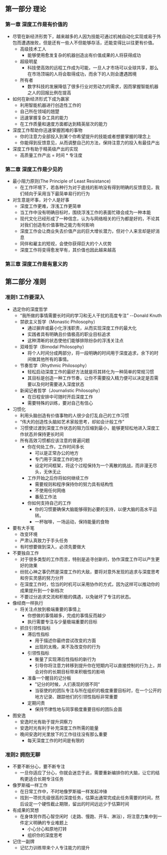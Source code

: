 ## 第一部分 理论
### 第一章 深度工作是有价值的
* 尽管在新经济形势下，越来越多的人因为技能可通过机械自动化实现或易于外包而遭遇挫败，但是还有一些人不但能够存活，还能变得比以往更有价值。
  * 高级技术工人
    * 能够使用愈发复杂的机器创造出有价值成果的人将获得成功
  * 超级明星
    * 科技使高效的远程工作成为可能，一旦人才市场可以全球共享，那么在市场顶端的人将会取得成功，而余下的人则会遭遇困境
  * 所有者
    * 数字科技的发展降低了很多行业对劳动力的需求，因而掌握智能机器之人的回报比例在提高
* 如何在新经济形式下成为赢家
  * 利用智能机器进行创造性工作的
  * 自己所在领域的翘楚
  * 迅速掌握复杂工具的能力
  * 在工作质量和速度方面都达到精英层次的能力
* 深度工作帮助你迅速掌握困难的事物
  * 你的注意力全部投入到某个你希望提升的技能或者想要掌握的理念上
  * 你能得到反馈意见，从而调整自己的方法，保持注意力的投入有最佳产出
* 深度工作有助于精英级产出的实现
  * 高质量工作产出 = 时间 * 专注度

### 第二章 深度工作是少见的
* 最小阻力原则(The Principle of Least Resistance)
  * 在工作环境下，若各种行为对于底线的影响没有得到明确的反馈意见，我们倾向于采用当下最简单易行的行为
* 对生意是坏事，对个人是好事
  * 深度工作更难，浮浅工作更简单
  * 当工作中没有明确目标时，围绕浮浅工作的表面忙碌会成为一种本能
  * 现代文化已经形成了一种信念，认为与网络相关的行为都是好的，不论其对我们创造有价值事物之能力有何影响
  * 深度工作会让商业失去价值产出的巨大增长潜力，但对个人来言却是好消息
  * 同伴和雇主的短视，会使你获得巨大的个人优势
  * 深度工作将变得愈发罕有，其价值也因此越来越高

### 第三章 深度工作是有意义的

## 第二部分 准则
### 准则1 工作要深入
* 选定你的深度哲学
  * “我所做的事情需要长时间的学习和无人干扰的高度专注” --Donald Knuth
  * 禁欲主义哲学（Monastic Philosophy）
    * 通过摒弃或最小化浮浅职责，从而实现深度工作的最大化
    * 实践者具有明确且价值极高的职业目标追求
    * 这种清晰的状态使他们能够排除纷杂的浮浅关注点
  * 双峰哲学（Bimodal Philosophy）
    * 将个人时间分成两部分，将一段明确的时间用于深度追求，余下的时间做其他所有的事情。
  * 节奏哲学（Rhythmic Philosophy）
    * 轻松启动深度工作的最好方法就是将其转化为一种简单的常规习惯
    * 其目标是创造一种工作节奏，让你不需要投入精力便可以决定是否需要以及何时需要进入深度状态
  * 新闻记者哲学（Journalistic Philosophy）
    * 在日程安排中可随时开启深度工作
    * 需要特殊的训练，要对自己有信心
* 习惯化
  * 利用头脑创造有价值事物的人很少会打乱自己的工作习惯
  * “伟大的创造性头脑如艺术家般思考，却如会计般工作”
  * 习惯使过渡到深度工作状态的阻力压缩到最小，能够更轻松地进入深度工作状态并保持更长时间
  * 所有高效习惯都应该注意的普遍问题
    * 你在何处工作，工作时间多长
      * 可以是正常办公的地方
      * 专门用于深度工作的地方
      * 设定时间框架，将这个过程保持为一个离散的挑战，而非漫无尽头，无休无止
    * 工作开始之后你将如何继续工作
      * 需要规则和程序保持你的努力具有结构性
      * 不使用任何网络
      * 番茄工作法
    * 你如何支持自己的工作
      * 你的习惯要确保大脑能够得到必要的支持，以便大脑的高水平运转。
      * 一杯咖啡，一场运动，保持能量的食物
* 要有大手笔
  * 改变环境
  * 严肃认真致力于手头任务
  * 有时想要做到深入，必须先要做大
* 不要独自工作
  * 对于很多类型的工作而言，特别是追寻创新的，协作深度工作可以产生更好的效果
  * 纷扰心神之事仍然是深度工作的大敌，要将对意外发现的追求与深度思考和夯实灵感的努力分开
  * 在深度工作时，恰当的时机可以采用协作的方式，因为这样可以推动你的成果提升到一个新档次
  * 不要过分追求交流和积极的偶遇，以免破坏了专注的状态。
* 像经商一样执行
  * 将关注点放到极端重要的事情上
    * 你想做的事情越多，完成的事情反而越少
    * 执行需要专注与少量极端重要的目标
  * 抓住引领性指标
    * 滞后性指标
      * 用于描述你最终尝试改变的方面
      * 出现的太晚，来不及改变你的行为
    * 引领性指标
      * 衡量了实现滞后性指标的新行为
      * 引导你将注意力转移到提升你在短期内可以直接控制的行为上，并会对你的长期目标带来积极性的影响
    * 准备一个醒目的记分板
      * ”记分的时候，人们表现的很不同“
      * 当驱使的的团队专注与所在组织的极度重要目标时，在一个公开的地方记录、跟踪他们的引领性指标非常重要
    * 定期问责
      * 保持节律性地与同享极度重要目标的团队会面
* 图安逸
  * 安逸时光有助于提升洞察力
  * 安逸时光有利于补充深度工作所需的能量
  * 晚间安逸时光里放下的工作往往没有那么重要
    * 每天深度工作的时间是有限的

### 准则2 拥抱无聊
* 不要不断分心，要不断专注
  * 一旦你适应了分心，你就会迷恋于此，需要重新编排你的大脑，让它的结构更适合长期专注任务
* 像罗斯福一样工作
  * 在日常工作中，不时地像罗斯福一样发起冲锋
  * 找到一项优先级很高的深度任务，估算出通常完成此任务需要的时间，然后设定一个硬性截止期限，留出的时间远远少于估算时间
* 有成果的冥想
  * 在身体劳作而心智空闲时（走路、慢跑、开车、淋浴），将注意力集中到一件定义明确的专业难题上
    * 小心分心和原地打转
    * 组织你的深度思考
* 记住一副牌
  * 记忆力训练带来个人专注能力的提升